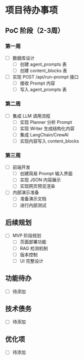 # 项目待办事项

## PoC 阶段（2-3周）

### 第一周
- [ ] 数据库设计
  - [ ] 创建 agent_prompts 表
  - [ ] 创建 content_blocks 表
- [ ] 实现 POST /api/run-prompt 接口
  - [ ] 接收 Prompt 内容
  - [ ] 写入 agent_prompts 表

### 第二周
- [ ] 集成 LLM 调用流程
  - [ ] 实现 Planner 分析 Prompt
  - [ ] 实现 Writer 生成结构化内容
  - [ ] 集成 LangChain/CrewAI
  - [ ] 实现内容写入 content_blocks

### 第三周
- [ ] 前端开发
  - [ ] 创建简易 Prompt 输入界面
  - [ ] 实现 JSON 内容展示
  - [ ] 实现网页预览渲染
- [ ] 内部演示准备
  - [ ] 准备演示文档
  - [ ] 进行内部测试

## 后续规划
- [ ] MVP 阶段规划
  - [ ] 页面部署功能
  - [ ] RAG 检测机制
  - [ ] 版本控制
  - [ ] UI 完整设计

## 功能待办
- [ ] 待添加

## 技术债务
- [ ] 待添加

## 优化项
- [ ] 待添加 